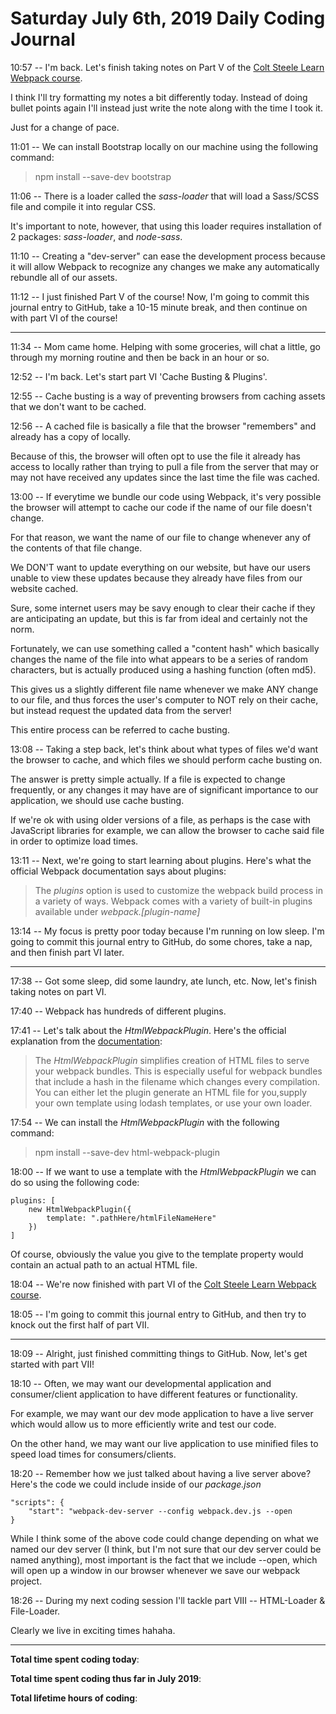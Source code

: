# Saturday July 6th, 2019 Daily Coding Journal

10:57 -- I'm back. Let's finish taking notes on Part V of the [Colt Steele Learn Webpack course](https://www.youtube.com/watch?v=MpGLUVbqoYQ).

I think I'll try formatting my notes a bit differently today. Instead of doing bullet points again I'll instead just write the note along with the time I took it.

Just for a change of pace.

11:01 -- We can install Bootstrap locally on our machine using the following command:
> npm install --save-dev bootstrap

11:06 -- There is a loader called the *sass-loader* that will load a Sass/SCSS file and compile it into regular CSS.

It's important to note, however, that using this loader requires installation of 2 packages: *sass-loader*, and *node-sass*.

11:10 -- Creating a "dev-server" can ease the development process because it will allow Webpack to recognize any changes we make any automatically rebundle all of our assets.

11:12 -- I just finished Part V of the course! Now, I'm going to commit this journal entry to GitHub, take a 10-15 minute break, and then continue on with part VI of the course!
___

11:34 -- Mom came home. Helping with some groceries, will chat a little, go through my morning routine and then be back in an hour or so.

12:52 -- I'm back. Let's start part VI 'Cache Busting & Plugins'.

12:55 -- Cache busting is a way of preventing browsers from caching assets that we don't want to be cached.

12:56 -- A cached file is basically a file that the browser "remembers" and already has a copy of locally.

Because of this, the browser will often opt to use the file it already has access to locally rather than trying to pull a file from the server that may or may not have received any updates since the last time the file was cached.

13:00 -- If everytime we bundle our code using Webpack, it's very possible the browser will attempt to cache our code if the name of our file doesn't change.

For that reason, we want the name of our file to change whenever any of the contents of that file change.

We DON'T want to update everything on our website, but have our users unable to view these updates because they already have files from our website cached.

Sure, some internet users may be savy enough to clear their cache if they are anticipating an update, but this is far from ideal and certainly not the norm.

Fortunately, we can use something called a "content hash" which basically changes the name of the file into what appears to be a series of random characters, but is actually produced using a hashing function (often md5).

This gives us a slightly different file name whenever we make ANY change to our file, and thus forces the user's computer to NOT rely on their cache, but instead request the updated data from the server!

This entire process can be referred to cache busting.

13:08 -- Taking a step back, let's think about what types of files we'd want the browser to cache, and which files we should perform cache busting on.

The answer is pretty simple actually. If a file is expected to change frequently, or any changes it may have are of significant importance to our application, we should use cache busting.

If we're ok with using older versions of a file, as perhaps is the case with JavaScript libraries for example, we can allow the browser to cache said file in order to optimize load times.

13:11 -- Next, we're going to start learning about plugins. Here's what the official Webpack documentation says about plugins:
> The *plugins* option is used to customize the webpack build process in a variety of ways. Webpack comes with a variety of built-in plugins available under *webpack.[plugin-name]*

13:14 -- My focus is pretty poor today because I'm running on low sleep. I'm going to commit this journal entry to GitHub, do some chores, take a nap, and then finish part VI later.
___
17:38 -- Got some sleep, did some laundry, ate lunch, etc. Now, let's finish taking notes on part VI.

17:40 -- Webpack has hundreds of different plugins.

17:41 -- Let's talk about the *HtmlWebpackPlugin*. Here's the official explanation from the [documentation](https://webpack.js.org/plugins/html-webpack-plugin/):
> The *HtmlWebpackPlugin* simplifies creation of HTML files to serve your webpack bundles. This is especially useful for webpack bundles that include a hash in the filename which changes every compilation. You can either let the plugin generate an HTML file for you,supply your own template using lodash templates, or use your own loader.

17:54 -- We can install the *HtmlWebpackPlugin* with the following command:
> npm install --save-dev html-webpack-plugin

18:00 -- If we want to use a template with the *HtmlWebpackPlugin* we can do so using the following code:
```
plugins: [
    new HtmlWebpackPlugin({
        template: ".pathHere/htmlFileNameHere"
    })
]
```
Of course, obviously the value you give to the template property would contain an actual path to an actual HTML file.

18:04 -- We're now finished with part VI of the [Colt Steele Learn Webpack course](https://www.youtube.com/watch?v=MpGLUVbqoYQ).

18:05 -- I'm going to commit this journal entry to GitHub, and then try to knock out the first half of part VII.
___
18:09 -- Alright, just finished committing things to GitHub. Now, let's get started with part VII!

18:10 -- Often, we may want our developmental application and consumer/client application to have different features or functionality.

For example, we may want our dev mode application to have a live server which would allow us to more efficiently write and test our code.

On the other hand, we may want our live application to use minified files to speed load times for consumers/clients.

18:20 -- Remember how we just talked about having a live server above? Here's the code we could include inside of our *package.json*
```
"scripts": {
    "start": "webpack-dev-server --config webpack.dev.js --open
}
```
While I think some of the above code could change depending on what we named our dev server (I think, but I'm not sure that our dev server could be named anything), most important is the fact that we include --open, which will open up a window in our browser whenever we save our webpack project.

18:26 -- During my next coding session I'll tackle part VIII -- HTML-Loader & File-Loader.

Clearly we live in exciting times hahaha.
___
**Total time spent coding today**: 

**Total time spent coding thus far in July 2019**: 

**Total lifetime hours of coding**: 